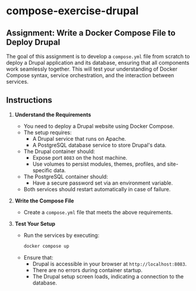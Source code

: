 # compose-exercise-drupal

## Assignment: Write a Docker Compose File to Deploy Drupal

The goal of this assignment is to develop a `compose.yml` file from scratch to deploy a Drupal application and its database, ensuring that all components work seamlessly together. This will test your understanding of Docker Compose syntax, service orchestration, and the interaction between services.

## Instructions

1. **Understand the Requirements**
   - You need to deploy a Drupal website using Docker Compose.
   - The setup requires:
     - A Drupal service that runs on Apache.
     - A PostgreSQL database service to store Drupal's data.
   - The Drupal container should:
     - Expose port `8083` on the host machine.
     - Use volumes to persist modules, themes, profiles, and site-specific data.
   - The PostgreSQL container should:
     - Have a secure password set via an environment variable.
   - Both services should restart automatically in case of failure.

2. **Write the Compose File**
   - Create a `compose.yml` file that meets the above requirements.

3. **Test Your Setup**
   - Run the services by executing:
     ```bash
     docker compose up
     ```
   - Ensure that:
     - Drupal is accessible in your browser at `http://localhost:8083`.
     - There are no errors during container startup.
     - The Drupal setup screen loads, indicating a connection to the database.
